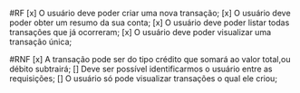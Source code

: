 #RF
 [x] O usuário deve poder criar uma nova transação;
 [x] O usuário deve poder obter um resumo da sua conta;
 [x] O usuário deve poder listar todas transações que já ocorreram;
 [x] O usuário deve poder visualizar uma transação única;

#RNF
 [x] A transação pode ser do tipo crédito que somará ao valor total,ou débito subtrairá;
 [] Deve ser possível identificarmos o usuário entre as requisições;
 [] O usuário só pode visualizar transações o qual ele criou;